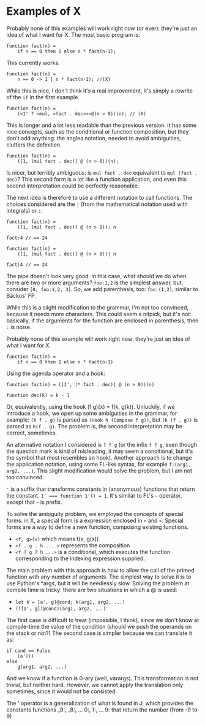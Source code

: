 # Examples of X
Probably none of this examples will work right now (or ever): they're
just an idea of what I want for X.
The most basic program is:

    function fact(n) =
        if n == 0 then 1 else n * fact(n-1);

This currently works.

    function fact(n) =
        n == 0 -> 1 | n * fact(n-1); //(X)

While this is nice, I don't think it's a real improvement, it's simply
a rewrite of the `if` in the first example.

    function fact(n) =
        (<1' ? <mul, <fact . dec>>>@(n > 0))(n); // (X)

This is longer and a lot less readable than the previous version. It
has some nice concepts, such as the conditional or function
composition, but they don't add anything: the angles notation, needed
to avoid ambiguities, clutters the definition.

    function fact(n) =
        ([1, (mul fact . dec)] @ (n > 0))(n);

Is nicer, but terribly ambiguous: is `mul fact . dec` equivalent to
`mul (fact . dec)`? This second form is a lot like a function
application, and even this second interpretation could be perfectly
reasonable.

The next idea is therefore to use a different notation to call
functions. The choices considered are the `|` (from the mathematical
notation used with integrals) or `:`.

    function fact(n) =
        ([1, (mul fact . dec)] @ (n > 0)): n

    fact:4 // == 24

    function fact(n) =
        ([1, (mul fact . dec)] @ (n > 0))| n

    fact|4 // == 24

The pipe doesn't look very good.
In this case, what should we do when there are two or more arguments?
`foo:1,2` is the simplest answer, but, consider `[0, foo:1,2, 3]`. So,
we add parenthesis, too: `foo:(1,2)`, similar to Backus' FP.

While this is a slight modification to the grammar, I'm not too
convinced, because it needs more characters. This could seem a
nitpick, but it's not: basically, if the arguments for the function
are enclosed in parenthesis, then `:` is noise.




Probably none of this example will work right now: they're just an
idea of what I want for X.

    function fact(n) =
        if n == 0 then 1 else n * fact(n-1)

Using the agenda operator and a hook:

    function fact(n) = ([1', (* fact . dec)] @ (n > 0))(n)
    
    function dec(k) = k - 1

Or, equivalently, using the hook (f g)(x) = f(k, g(k)). Unluckily, if
we introduce a hook, we open up some ambiguities in the grammar, for
example:
`(h f . g)` is parsed as `(Hook h (Compose f g))`, but
`(h (f . g))` is parsed as `h(f . g)`.
The problem is, the second interpretation may be correct, sometimes.

An alternative notation I considered is `? f g` (or the infix
`f ? g`, even though the question mark is kind of misleading, it may
seem a conditional, but it's the symbol that most resembles an hook).
Another approach is to change the application notation, using some
FL-like syntax, for example `f:(arg1, arg2, ...)`. This slight
modification would solve the problem, but I am not too convinced.

`'` is a suffix that transforms constants in (anonymous) functions
that return the constant. `1' === function 1'() = 1`. It's similar to
FL's `~` operator, except that `~` is prefix.

To solve the ambiguity problem, we employed the concepts of special
forms: in X, a special form is a expression enclosed in `<` and `>`.
Special forms are a way to define a new function, composing existing
functions. 
* `<f, g>(x)` which means f(x, g(x))
* `<f . g . h ... >` represents the composition
* `<f ? g ? h ...>` is a conditional, which executes the function corresponding to the indexing expression supplied.

The main problem with this approach is how to allow the call of the
primed function with any number of arguments. The simplest way to
solve it is to use Python's *args, but it will be needlessly slow.
Solving the problem at compile time is tricky: there are two situations
in which a @ is used:

* `let k = [a', g]@cond; k(arg1, arg2, ...)`
* `(([a', g])@cond)(arg1, arg2, ...)`

The first case is difficult to treat (impossible, I think), since we
don't know at compile-time the value of the condition (should we push
the operands on the stack or not?)
The second case is simpler because we can translate it as:

    if cond == False
        (a')()
    else
        g(arg1, arg2, ...)

And we know if a function is 0-ary (well, varargs). This
transformation is not trivial, but neither hard. However, we cannot
apply the translation only sometimes, since it would not be consisted.

The ' operator is a generalization of what is found in J, which
provides the constants functions _9:, _8:, ... 0:, 1:, ... 9: that
return the number (from -9 to 9)
